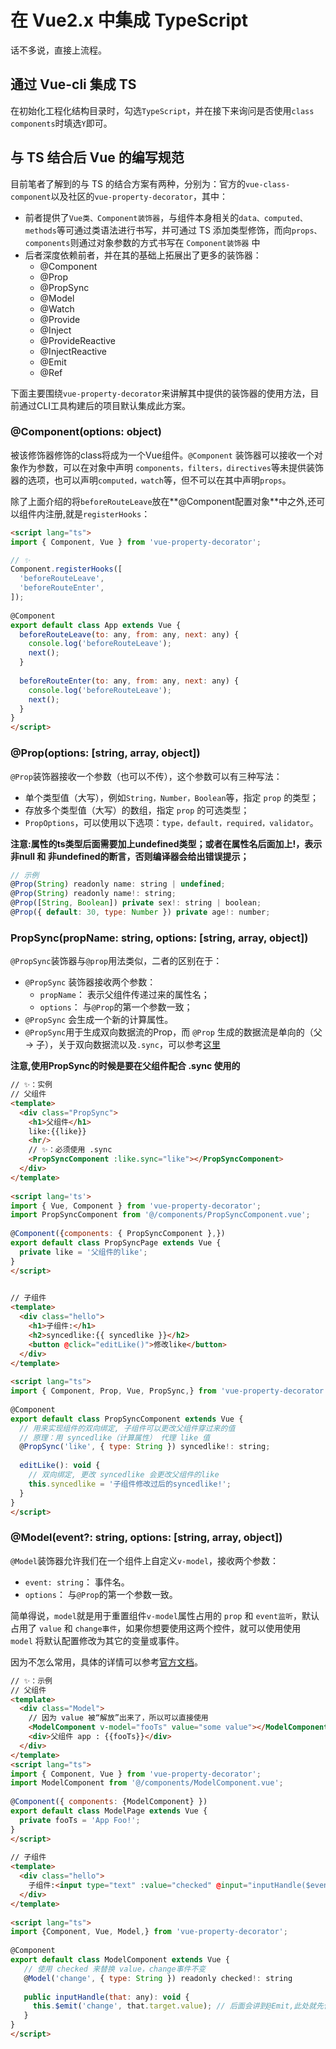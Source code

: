 # 在 Vue2.x 中集成 TypeScript

话不多说，直接上流程。



## 通过 Vue-cli 集成 TS

在初始化工程化结构目录时，勾选`TypeScript`，并在接下来询问是否使用`class components`时填选`Y`即可。



## 与 TS 结合后 Vue 的编写规范

目前笔者了解到的与 TS 的结合方案有两种，分别为：官方的`vue-class-component`以及社区的`vue-property-decorator`，其中：

* 前者提供了`Vue类、Component装饰器`，与组件本身相关的`data、computed、methods`等可通过类语法进行书写，并可通过 TS 添加类型修饰，而向`props、components`则通过对象参数的方式书写在 `Component装饰器` 中
* 后者深度依赖前者，并在其的基础上拓展出了更多的装饰器：
  - @Component
  - @Prop
  - @PropSync
  - @Model
  - @Watch
  - @Provide
  - @Inject
  - @ProvideReactive
  - @InjectReactive
  - @Emit
  - @Ref

下面主要围绕`vue-property-decorator`来讲解其中提供的装饰器的使用方法，目前通过CLI工具构建后的项目默认集成此方案。



### @Component(options: object)

被该修饰器修饰的class将成为一个Vue组件。`@Component` 装饰器可以接收一个对象作为参数，可以在对象中声明 `components，filters，directives`等未提供装饰器的选项，也可以声明`computed，watch`等，但不可以在其中声明`props`。



除了上面介绍的将`beforeRouteLeave`放在**@Component配置对象**中之外,还可以组件内注册,就是`registerHooks`：

```html
<script lang="ts">
import { Component, Vue } from 'vue-property-decorator';

// ✨
Component.registerHooks([
  'beforeRouteLeave',
  'beforeRouteEnter',
]);
 
@Component
export default class App extends Vue {
  beforeRouteLeave(to: any, from: any, next: any) {
    console.log('beforeRouteLeave');
    next();
  }
 
  beforeRouteEnter(to: any, from: any, next: any) {
    console.log('beforeRouteLeave');
    next();
  }
}
</script>
```



### @Prop(options: [string, array, object])

`@Prop`装饰器接收一个参数（也可以不传），这个参数可以有三种写法：

- 单个类型值（大写），例如`String，Number，Boolean`等，指定 `prop` 的类型；
- 存放多个类型值（大写）的数组，指定 `prop` 的可选类型；
- `PropOptions`，可以使用以下选项：`type，default，required，validator`。

**注意:属性的ts类型后面需要加上undefined类型；或者在属性名后面加上!，表示非null 和 非undefined的断言，否则编译器会给出错误提示；**

```js
// 示例
@Prop(String) readonly name: string | undefined;
@Prop(String) readonly name!: string;
@Prop([String, Boolean]) private sex!: string | boolean;
@Prop({ default: 30, type: Number }) private age!: number;
```



### PropSync(propName: string, options: [string, array, object])

`@PropSync`装饰器与`@prop`用法类似，二者的区别在于：

- `@PropSync` 装饰器接收两个参数：
  * `propName`： 表示父组件传递过来的属性名；
  * `options`： 与`@Prop`的第一个参数一致；
- `@PropSync` 会生成一个新的计算属性。
- `@PropSync`用于生成双向数据流的Prop，而 `@Prop` 生成的数据流是单向的（父 -> 子），关于双向数据流以及`.sync`，可以参考[这里](https://github.com/guapi233/Blog/issues/25)

**注意,使用PropSync的时候是要在父组件配合 .sync 使用的**

```html
// ✨：实例
// 父组件
<template>
  <div class="PropSync">
    <h1>父组件</h1>
    like:{{like}}
    <hr/>
    // ✨：必须使用 .sync
    <PropSyncComponent :like.sync="like"></PropSyncComponent>
  </div>
</template>
 
<script lang='ts'>
import { Vue, Component } from 'vue-property-decorator';
import PropSyncComponent from '@/components/PropSyncComponent.vue';
 
@Component({components: { PropSyncComponent },})
export default class PropSyncPage extends Vue {
  private like = '父组件的like';
}
</script>
 

// 子组件
<template>
  <div class="hello">
    <h1>子组件:</h1>
    <h2>syncedlike:{{ syncedlike }}</h2>
    <button @click="editLike()">修改like</button>
  </div>
</template>
 
<script lang="ts">
import { Component, Prop, Vue, PropSync,} from 'vue-property-decorator';
 
@Component
export default class PropSyncComponent extends Vue {
  // 用来实现组件的双向绑定, 子组件可以更改父组件穿过来的值
  // 原理：用 syncedlike（计算属性） 代理 like 值
  @PropSync('like', { type: String }) syncedlike!: string;
 
  editLike(): void {
    // 双向绑定, 更改 syncedlike 会更改父组件的like
    this.syncedlike = '子组件修改过后的syncedlike!'; 
  }
}
</script>
```



### @Model(event?: string, options: [string, array, object])

`@Model`装饰器允许我们在一个组件上自定义`v-model`，接收两个参数：

- `event: string`： 事件名。
- `options`： 与`@Prop`的第一个参数一致。

简单得说，`model`就是用于重置组件`v-model`属性占用的 `prop` 和 `event监听`，默认占用了 `value` 和 `change事件`，如果你想要使用这两个控件，就可以使用使用 `model` 将默认配置修改为其它的变量或事件。

因为不怎么常用，具体的详情可以参考[官方文档](https://cn.vuejs.org/v2/api/#model)。

```html
// ✨：示例
// 父组件
<template>
  <div class="Model">
    // 因为 value 被“解放”出来了，所以可以直接使用
    <ModelComponent v-model="fooTs" value="some value"></ModelComponent>
    <div>父组件 app : {{fooTs}}</div>
  </div>
</template>
<script lang="ts">
import { Component, Vue } from 'vue-property-decorator';
import ModelComponent from '@/components/ModelComponent.vue';
 
@Component({ components: {ModelComponent} })
export default class ModelPage extends Vue {
  private fooTs = 'App Foo!';
}
</script>
 
// 子组件
<template>
  <div class="hello">
    子组件:<input type="text" :value="checked" @input="inputHandle($event)"/>
  </div>
</template>
 
<script lang="ts">
import {Component, Vue, Model,} from 'vue-property-decorator';
 
@Component
export default class ModelComponent extends Vue {
   // 使用 checked 来替换 value，change事件不变
   @Model('change', { type: String }) readonly checked!: string
 
   public inputHandle(that: any): void {
     this.$emit('change', that.target.value); // 后面会讲到@Emit,此处就先使用this.$emit代替
   }
}
</script>
```

